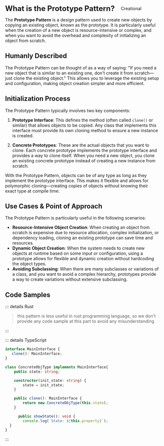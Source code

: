 <div style="display: flex; align-items: center;">
  <h1 style="margin: 0; font-size: 24px;">What is the Prototype Pattern?</h1>
  <div style="border: 1px solid var(--vp-c-brand-1); border-radius: 15px; background-color: transparent; color: var(--vp-c-brand-1); padding: 5px 10px; display: inline-block; font-size: 14px; margin-left: 10px;">
    Creational
  </div>
</div>

The **Prototype Pattern** is a design pattern used to create new objects by copying an existing object, known as the prototype. It is particularly useful when the creation of a new object is resource-intensive or complex, and when you want to avoid the overhead and complexity of initializing an object from scratch.

## Humanly Described

The Prototype Pattern can be thought of as a way of saying: "If you need a new object that is similar to an existing one, don't create it from scratch—just clone the existing object." This allows you to leverage the existing setup and configuration, making object creation simpler and more efficient.

## Initialization Process

The Prototype Pattern typically involves two key components:

1. **Prototype Interface**: This defines the method (often called `clone()` or similar) that allows objects to be copied. Any class that implements this interface must provide its own cloning method to ensure a new instance is created.

2. **Concrete Prototypes**: These are the actual objects that you want to clone. Each concrete prototype implements the prototype interface and provides a way to clone itself. When you need a new object, you clone an existing concrete prototype instead of creating a new instance from scratch.

With the Prototype Pattern, objects can be of any type as long as they implement the prototype interface. This makes it flexible and allows for polymorphic cloning—creating copies of objects without knowing their exact type at compile time.

## Use Cases & Point of Approach

The Prototype Pattern is particularly useful in the following scenarios:

- **Resource-Intensive Object Creation**: When creating an object from scratch is expensive due to resource allocation, complex initialization, or dependency loading, cloning an existing prototype can save time and resources.
- **Dynamic Object Creation**: When the system needs to create new objects at runtime based on some input or configuration, using a prototype allows for flexible and dynamic creation without hardcoding the object types.
- **Avoiding Subclassing**: When there are many subclasses or variations of a class, and you want to avoid a complex hierarchy, prototypes provide a way to create variations without extensive subclassing.

## Code Samples

::: details Rust

> this pattern is less useful in rust programming language, so we don't provide any code sample at this part to avoid any misunderstanding

:::



::: details TypeScript

``` typescript 
interface MainInterface {
   clone(): MainInterface;
}

class ConcreteObjType implements MainInterface{
    public state: string; 

    constructor(init_state: string) {
        state = init_state;
    }

    public clone(): MainInterface {
        return new ConcreteObjType(this.state);
    }

      public showState(): void {
        console.log(`State: ${this.property}`);
  }
}
```
:::